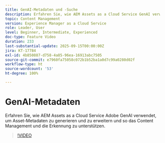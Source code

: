 ```yaml
---
title: GenAI-Metadaten und -Suche
description: Erfahren Sie, wie AEM Assets as a Cloud Service GenAI verwendet, um Asset-Metadaten zu generieren und zu erweitern und so das Content Management und die Erkennung zu unterstützen.
topic: Content Management
version: Experience Manager as a Cloud Service
role: Leader, User
level: Beginner, Intermediate, Experienced
doc-type: Feature Video
duration: 233
last-substantial-update: 2025-09-15T00:00:00Z
jira: KT-17784
exl-id: 4b850887-d758-4a85-96ea-16913abc7505
source-git-commit: e7960fa75058c072b1b52ba1a0d7c99a0280d02f
workflow-type: ht
source-wordcount: '53'
ht-degree: 100%

---
```


# GenAI-Metadaten

Erfahren Sie, wie AEM Assets as a Cloud Service Adobe GenAI verwendet, um Asset-Metadaten zu generieren und zu erweitern und so das Content Management und die Erkennung zu unterstützen.

>[!VIDEO](https://video.tv.adobe.com/v/3474891/?learn=on&enablevpops)
